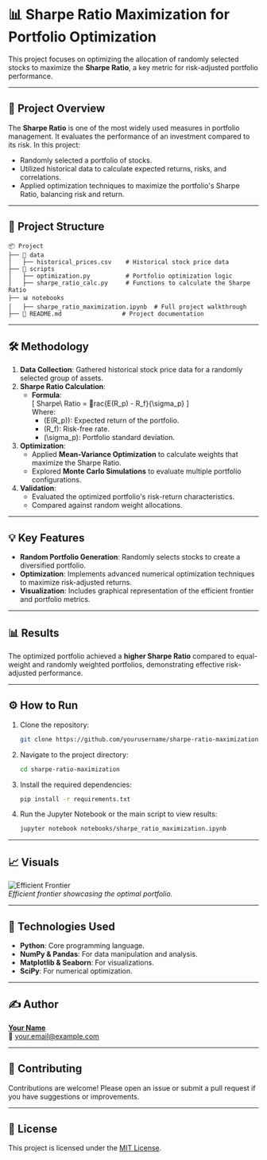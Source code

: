 
# 📊 Sharpe Ratio Maximization for Portfolio Optimization

This project focuses on optimizing the allocation of randomly selected stocks to maximize the **Sharpe Ratio**, a key metric for risk-adjusted portfolio performance.

---

## 🚀 Project Overview

The **Sharpe Ratio** is one of the most widely used measures in portfolio management. It evaluates the performance of an investment compared to its risk. In this project:
- Randomly selected a portfolio of stocks.
- Utilized historical data to calculate expected returns, risks, and correlations.
- Applied optimization techniques to maximize the portfolio's Sharpe Ratio, balancing risk and return.

---

## 📂 Project Structure

```
📦 Project
├── 📁 data
│   ├── historical_prices.csv    # Historical stock price data
├── 📁 scripts
│   ├── optimization.py          # Portfolio optimization logic
│   ├── sharpe_ratio_calc.py     # Functions to calculate the Sharpe Ratio
├── 📊 notebooks
│   ├── sharpe_ratio_maximization.ipynb  # Full project walkthrough
├── 📄 README.md                 # Project documentation
```

---

## 🛠️ Methodology

1. **Data Collection**: Gathered historical stock price data for a randomly selected group of assets.
2. **Sharpe Ratio Calculation**:
   - **Formula**:  
     \[
     Sharpe\ Ratio = rac{E(R_p) - R_f}{\sigma_p}
     \]  
     Where:
     - \(E(R_p)\): Expected return of the portfolio.
     - \(R_f\): Risk-free rate.
     - \(\sigma_p\): Portfolio standard deviation.
3. **Optimization**:
   - Applied **Mean-Variance Optimization** to calculate weights that maximize the Sharpe Ratio.
   - Explored **Monte Carlo Simulations** to evaluate multiple portfolio configurations.
4. **Validation**:
   - Evaluated the optimized portfolio's risk-return characteristics.
   - Compared against random weight allocations.

---

## 💡 Key Features

- **Random Portfolio Generation**: Randomly selects stocks to create a diversified portfolio.
- **Optimization**: Implements advanced numerical optimization techniques to maximize risk-adjusted returns.
- **Visualization**: Includes graphical representation of the efficient frontier and portfolio metrics.

---

## 📊 Results

The optimized portfolio achieved a **higher Sharpe Ratio** compared to equal-weight and randomly weighted portfolios, demonstrating effective risk-adjusted performance.

---

## ⚙️ How to Run

1. Clone the repository:
   ```bash
   git clone https://github.com/yourusername/sharpe-ratio-maximization.git
   ```
2. Navigate to the project directory:
   ```bash
   cd sharpe-ratio-maximization
   ```
3. Install the required dependencies:
   ```bash
   pip install -r requirements.txt
   ```
4. Run the Jupyter Notebook or the main script to view results:
   ```bash
   jupyter notebook notebooks/sharpe_ratio_maximization.ipynb
   ```

---

## 📈 Visuals

![Efficient Frontier](https://via.placeholder.com/800x400?text=Efficient+Frontier)  
*Efficient frontier showcasing the optimal portfolio.*

---

## 🧰 Technologies Used

- **Python**: Core programming language.
- **NumPy & Pandas**: For data manipulation and analysis.
- **Matplotlib & Seaborn**: For visualizations.
- **SciPy**: For numerical optimization.

---

## ✍️ Author

**[Your Name](https://www.linkedin.com/in/yourname)**  
📧 your.email@example.com

---

## 🤝 Contributing

Contributions are welcome! Please open an issue or submit a pull request if you have suggestions or improvements.

---

## 📝 License

This project is licensed under the [MIT License](LICENSE).
